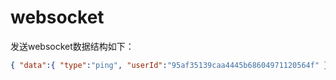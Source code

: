 # websocket

发送websocket数据结构如下：

```json
{ "data":{ "type":"ping", "userId":"95af35139caa4445b68604971120564f" }, "type":"in_message" }
```